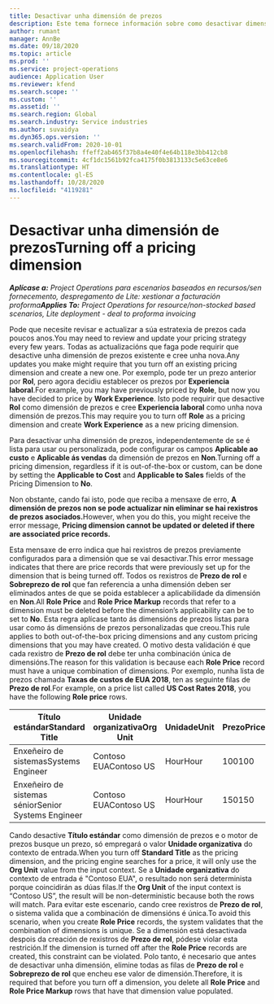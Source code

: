 ```yaml
---
title: Desactivar unha dimensión de prezos
description: Este tema fornece información sobre como desactivar dimensións de prezos.
author: rumant
manager: AnnBe
ms.date: 09/18/2020
ms.topic: article
ms.prod: ''
ms.service: project-operations
audience: Application User
ms.reviewer: kfend
ms.search.scope: ''
ms.custom: ''
ms.assetid: ''
ms.search.region: Global
ms.search.industry: Service industries
ms.author: suvaidya
ms.dyn365.ops.version: ''
ms.search.validFrom: 2020-10-01
ms.openlocfilehash: ffeff2ab465f37b8a4e40f4e64b118e3bb412cb8
ms.sourcegitcommit: 4cf1dc1561b92fca4175f0b3813133c5e63ce8e6
ms.translationtype: HT
ms.contentlocale: gl-ES
ms.lasthandoff: 10/28/2020
ms.locfileid: "4119281"
---
```

# <a name="turning-off-a-pricing-dimension"></a><span data-ttu-id="127b5-103">Desactivar unha dimensión de prezos</span><span class="sxs-lookup"><span data-stu-id="127b5-103">Turning off a pricing dimension</span></span>

<span data-ttu-id="127b5-104">_**Aplícase a:** Project Operations para escenarios baseados en recursos/sen fornecemento, despregamento de Lite: xestionar a facturación proforma_</span><span class="sxs-lookup"><span data-stu-id="127b5-104">_**Applies To:** Project Operations for resource/non-stocked based scenarios, Lite deployment - deal to proforma invoicing_</span></span>

<span data-ttu-id="127b5-105">Pode que necesite revisar e actualizar a súa estratexia de prezos cada poucos anos.</span><span class="sxs-lookup"><span data-stu-id="127b5-105">You may need to review and update your pricing strategy every few years.</span></span> <span data-ttu-id="127b5-106">Todas as actualizacións que faga pode requirir que desactive unha dimensión de prezos existente e cree unha nova.</span><span class="sxs-lookup"><span data-stu-id="127b5-106">Any updates you make might require that you turn off an existing pricing dimension and create a new one.</span></span> <span data-ttu-id="127b5-107">Por exemplo, pode ter un prezo anterior por **Rol**, pero agora decidiu establecer os prezos por **Experiencia laboral**.</span><span class="sxs-lookup"><span data-stu-id="127b5-107">For example, you may have previously priced by **Role**, but now you have decided to price by **Work Experience**.</span></span> <span data-ttu-id="127b5-108">Isto pode requirir que desactive **Rol** como dimensión de prezos e cree **Experiencia laboral** como unha nova dimensión de prezos.</span><span class="sxs-lookup"><span data-stu-id="127b5-108">This may require you to turn off **Role** as a pricing dimension and create **Work Experience** as a new pricing dimension.</span></span> 

<span data-ttu-id="127b5-109">Para desactivar unha dimensión de prezos, independentemente de se é lista para usar ou personalizada, pode configurar os campos **Aplicable ao custo** e **Aplicable ás vendas** da dimensión de prezos en **Non**.</span><span class="sxs-lookup"><span data-stu-id="127b5-109">Turning off a pricing dimension, regardless if it is out-of-the-box or custom, can be done by setting the **Applicable to Cost** and **Applicable to Sales** fields of the Pricing Dimension to **No**.</span></span>

<span data-ttu-id="127b5-110">Non obstante, cando fai isto, pode que reciba a mensaxe de erro, **A dimensión de prezos non se pode actualizar nin eliminar se hai rexistros de prezos asociados.**</span><span class="sxs-lookup"><span data-stu-id="127b5-110">However, when you do this, you might receive the error message, **Pricing dimension cannot be updated or deleted if there are associated price records.**</span></span>

<span data-ttu-id="127b5-111">Esta mensaxe de erro indica que hai rexistros de prezos previamente configurados para a dimensión que se vai desactivar.</span><span class="sxs-lookup"><span data-stu-id="127b5-111">This error message indicates that there are price records that were previously set up for the dimension that is being turned off.</span></span> <span data-ttu-id="127b5-112">Todos os rexistros de **Prezo de rol** e **Sobreprezo de rol** que fan referencia a unha dimensión deben ser eliminados antes de que se poida establecer a aplicabilidade da dimensión en **Non**.</span><span class="sxs-lookup"><span data-stu-id="127b5-112">All **Role Price** and **Role Price Markup** records that refer to a dimension must be deleted before the dimension’s applicability can be to set to **No**.</span></span> <span data-ttu-id="127b5-113">Esta regra aplícase tanto ás dimensións de prezos listas para usar como ás dimensións de prezos personalizadas que creou.</span><span class="sxs-lookup"><span data-stu-id="127b5-113">This rule applies to both out-of-the-box pricing dimensions and any custom pricing dimensions that you may have created.</span></span> <span data-ttu-id="127b5-114">O motivo desta validación é que cada rexistro de **Prezo de rol** debe ter unha combinación única de dimensións.</span><span class="sxs-lookup"><span data-stu-id="127b5-114">The reason for this validation is because each **Role Price** record must have a unique combination of dimensions.</span></span> <span data-ttu-id="127b5-115">Por exemplo, nunha lista de prezos chamada **Taxas de custos de EUA 2018**, ten as seguinte filas de **Prezo de rol**.</span><span class="sxs-lookup"><span data-stu-id="127b5-115">For example, on a price list called **US Cost Rates 2018**, you have the following **Role price** rows.</span></span> 

| <span data-ttu-id="127b5-116">Título estándar</span><span class="sxs-lookup"><span data-stu-id="127b5-116">Standard Title</span></span>         | <span data-ttu-id="127b5-117">Unidade organizativa</span><span class="sxs-lookup"><span data-stu-id="127b5-117">Org Unit</span></span>    |<span data-ttu-id="127b5-118">Unidade</span><span class="sxs-lookup"><span data-stu-id="127b5-118">Unit</span></span>   |<span data-ttu-id="127b5-119">Prezo</span><span class="sxs-lookup"><span data-stu-id="127b5-119">Price</span></span>  |<span data-ttu-id="127b5-120">Moeda</span><span class="sxs-lookup"><span data-stu-id="127b5-120">Currency</span></span>  |
| -----------------------|-------------|-------|-------|----------|
| <span data-ttu-id="127b5-121">Enxeñeiro de sistemas</span><span class="sxs-lookup"><span data-stu-id="127b5-121">Systems Engineer</span></span>|<span data-ttu-id="127b5-122">Contoso EUA</span><span class="sxs-lookup"><span data-stu-id="127b5-122">Contoso US</span></span>|<span data-ttu-id="127b5-123">Hour</span><span class="sxs-lookup"><span data-stu-id="127b5-123">Hour</span></span>| <span data-ttu-id="127b5-124">100</span><span class="sxs-lookup"><span data-stu-id="127b5-124">100</span></span>|<span data-ttu-id="127b5-125">USD</span><span class="sxs-lookup"><span data-stu-id="127b5-125">USD</span></span>|
| <span data-ttu-id="127b5-126">Enxeñeiro de sistemas sénior</span><span class="sxs-lookup"><span data-stu-id="127b5-126">Senior Systems Engineer</span></span>|<span data-ttu-id="127b5-127">Contoso EUA</span><span class="sxs-lookup"><span data-stu-id="127b5-127">Contoso US</span></span>|<span data-ttu-id="127b5-128">Hour</span><span class="sxs-lookup"><span data-stu-id="127b5-128">Hour</span></span>| <span data-ttu-id="127b5-129">150</span><span class="sxs-lookup"><span data-stu-id="127b5-129">150</span></span>| <span data-ttu-id="127b5-130">USD</span><span class="sxs-lookup"><span data-stu-id="127b5-130">USD</span></span>|


<span data-ttu-id="127b5-131">Cando desactive **Título estándar** como dimensión de prezos e o motor de prezos busque un prezo, só empregará o valor **Unidade organizativa** do contexto de entrada.</span><span class="sxs-lookup"><span data-stu-id="127b5-131">When you turn off **Standard Title** as the pricing dimension, and the pricing engine searches for a price, it will only use the **Org Unit** value from the input context.</span></span> <span data-ttu-id="127b5-132">Se a **Unidade organizativa** do contexto de entrada é "Contoso EUA", o resultado non será determinista porque coincidirán as dúas filas.</span><span class="sxs-lookup"><span data-stu-id="127b5-132">If the **Org Unit** of the input context is “Contoso US”, the result will be non-deterministic because both the rows will match.</span></span> <span data-ttu-id="127b5-133">Para evitar este escenario, cando cree rexistros de **Prezo de rol**, o sistema valida que a combinación de dimensións é única.</span><span class="sxs-lookup"><span data-stu-id="127b5-133">To avoid this scenario, when you create **Role Price** records, the system validates that the combination of dimensions is unique.</span></span> <span data-ttu-id="127b5-134">Se a dimensión está desactivada despois da creación de rexistros de **Prezo de rol**, pódese violar esta restrición.</span><span class="sxs-lookup"><span data-stu-id="127b5-134">If the dimension is turned off after the **Role Price** records are created, this constraint can be violated.</span></span> <span data-ttu-id="127b5-135">Polo tanto, é necesario que antes de desactivar unha dimensión, elimine todas as filas de **Prezo de rol** e **Sobreprezo de rol** que encheu ese valor de dimensión.</span><span class="sxs-lookup"><span data-stu-id="127b5-135">Therefore, it is required that before you turn off a dimension, you delete all **Role Price** and **Role Price Markup** rows that have that dimension value populated.</span></span>

